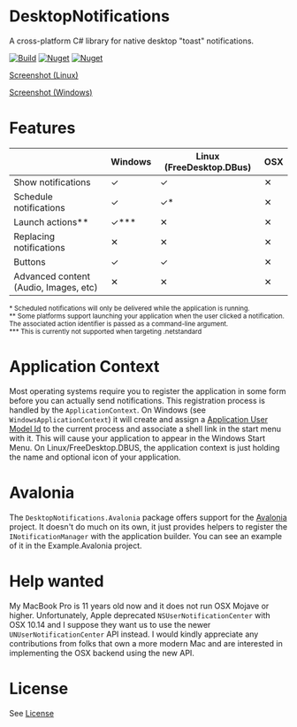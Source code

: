 # DesktopNotifications

A cross-platform C# library for native desktop "toast" notifications.

[![Build](https://github.com/pr8x/DesktopNotifications/workflows/Build/badge.svg)](https://github.com/pr8x/DesktopNotifications/actions)
[![Nuget](https://img.shields.io/nuget/v/DesktopNotifications)](https://www.nuget.org/packages/DesktopNotifications/)
[![Nuget](https://img.shields.io/nuget/dt/DesktopNotifications)](https://www.nuget.org/packages/DesktopNotifications/)

[Screenshot (Linux)](.github/images/linux_demo_image_06_02_21.png?raw=true)

[Screenshot (Windows)](.github/images/win_demo_image_06_02_21.png?raw=true)

# Features

|                          | Windows | Linux (FreeDesktop.DBus) | OSX |
|--------------------------|---------|---------------------|-----|
| Show notifications  | ✓       | ✓                   | ✕   |
| Schedule notifications | ✓       | ✓*                   | ✕   |
| Launch actions**         | ✓***       | ✕                   |  ✕   |
| Replacing notifications                | ✕       | ✕                   |  ✕   |
| Buttons                  | ✓       | ✓                   |  ✕   |
| Advanced content (Audio, Images, etc)                  | ✕       | ✕                   |  ✕   |

<sub> * Scheduled notifications will only be delivered while the application is running. </sub>  
<sub> ** Some platforms support launching your application when the user clicked a notification. The associated action identifier is passed as a command-line argument. </sub>  
<sub> *** This is currently not supported when targeting .netstandard

# Application Context

Most operating systems require you to register the application in some form before you can actually send notifications. This registration process is handled by the `ApplicationContext`. On Windows (see `WindowsApplicationContext`) it will create and assign a [Application User Model Id](https://docs.microsoft.com/en-us/windows/win32/shell/appids) to the current process and associate a shell link in the start menu with it. This will cause your application to appear in the Windows Start Menu.  On Linux/FreeDesktop.DBUS, the application context is just holding the name and optional icon of your application.

# Avalonia

The `DesktopNotifications.Avalonia` package offers support for the [Avalonia](https://github.com/AvaloniaUI/Avalonia) project. It doesn't do much on its own, it just provides helpers to register
the `INotificationManager` with the application builder. You can see an example of it in the Example.Avalonia project.


# Help wanted

My MacBook Pro is 11 years old now and it does not run OSX Mojave or higher. Unfortunately, Apple deprecated `NSUserNotificationCenter` with OSX 10.14 and I suppose they want us to use the newer `UNUserNotificationCenter` API instead. I would kindly appreciate any contributions from folks that own a more modern Mac and are interested in implementing the OSX backend using the new API.

# License

See [License](LICENSE.md)
